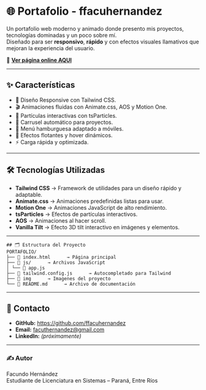 # 🌐 Portafolio - ffacuhernandez

Un portafolio web moderno y animado donde presento mis proyectos, tecnologías dominadas y un poco sobre mí.  
Diseñado para ser **responsivo**, **rápido** y con efectos visuales llamativos que mejoran la experiencia del usuario.

🔗 **[Ver página online AQUI](https://ffacuhernandez.github.io/Portfolio-Facundo-Hernandez/)**

---

## ✨ Características
- 🎯 Diseño Responsive con Tailwind CSS.
- 🎬 Animaciones fluidas con Animate.css, AOS y Motion One.
- 🌌 Partículas interactivas con tsParticles.
- 🎢 Carrusel automático para proyectos.
- 🍔 Menú hamburguesa adaptado a móviles.
- 🎨 Efectos flotantes y hover dinámicos.
- ⚡ Carga rápida y optimizada.

---

## 🛠️ Tecnologías Utilizadas
- **Tailwind CSS** → Framework de utilidades para un diseño rápido y adaptable.
- **Animate.css** → Animaciones predefinidas listas para usar.
- **Motion One** → Animaciones JavaScript de alto rendimiento.
- **tsParticles** → Efectos de partículas interactivos.
- **AOS** → Animaciones al hacer scroll.
- **Vanilla Tilt** → Efecto 3D tilt interactivo en imágenes y elementos.

---

```
## 🗂️ Estructura del Proyecto
PORTAFOLIO/
├── 📜 index.html      → Página principal
├── 📂 js/      → Archivos JavaScript
│ └── 📜 app.js
├── 📜 tailwind.config.js      → Autocompletado para Tailwind
├── 📂 img      → Imagenes del proyecto
└── 📜 README.md      → Archivo de documentación
```

---

## 📧 Contacto
- **GitHub:** https://github.com/ffacuhernandez
- **Email:** facuthernandez@gmail.com
- **LinkedIn:** *(próximamente)*

---

### ✍️ Autor

Facundo Hernández  
Estudiante de Licenciatura en Sistemas – Paraná, Entre Ríos
